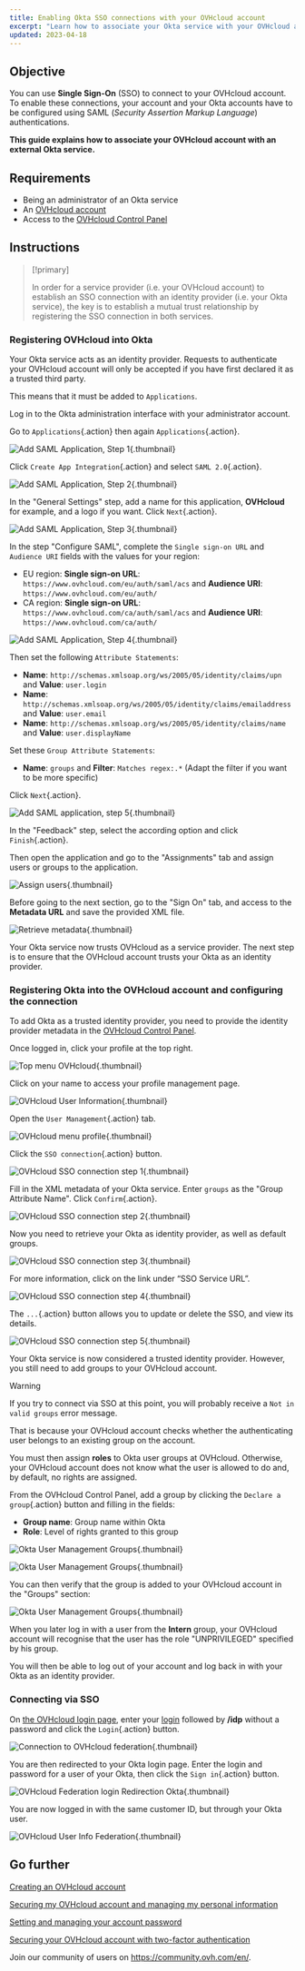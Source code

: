 ```yaml
---
title: Enabling Okta SSO connections with your OVHcloud account
excerpt: "Learn how to associate your Okta service with your OVHcloud account via SAML 2.0"
updated: 2023-04-18
---
```


## Objective

You can use **Single Sign-On** (SSO) to connect to your OVHcloud account. To enable these connections, your account and your Okta accounts have to be configured using SAML (*Security Assertion Markup Language*) authentications.

**This guide explains how to associate your OVHcloud account with an external Okta service.**

## Requirements

- Being an administrator of an Okta service
- An [OVHcloud account](/pages/account_and_service_management/account_information/ovhcloud-account-creation)
- Access to the [OVHcloud Control Panel](https://www.ovh.com/auth/?action=gotomanager&from=https://www.ovh.co.uk/&ovhSubsidiary=GB)

## Instructions

> [!primary]
>
> In order for a service provider (i.e. your OVHcloud account) to establish an SSO connection with an identity provider (i.e. your Okta service), the key is to establish a mutual trust relationship by registering the SSO connection in both services.
>

### Registering OVHcloud into Okta

Your Okta service acts as an identity provider. Requests to authenticate your OVHcloud account will only be accepted if you have first declared it as a trusted third party.

This means that it must be added to `Applications`.

Log in to the Okta administration interface with your administrator account.

Go to `Applications`{.action} then again `Applications`{.action}.

![Add SAML Application, Step 1](images/OKTA_add_application_step1.png){.thumbnail}

Click `Create App Integration`{.action} and select `SAML 2.0`{.action}.

![Add SAML Application, Step 2](images/OKTA_add_application_step2.png){.thumbnail}

In the "General Settings" step, add a name for this application, **OVHcloud** for example, and a logo if you want. Click `Next`{.action}.

![Add SAML Application, Step 3](images/OKTA_add_application_step3.png){.thumbnail}

In the step "Configure SAML", complete the `Single sign-on URL` and `Audience URI` fields with the values for your region: 

- EU region: **Single sign-on URL**: `https://www.ovhcloud.com/eu/auth/saml/acs` and **Audience URI**: `https://www.ovhcloud.com/eu/auth/`
- CA region: **Single sign-on URL**: `https://www.ovhcloud.com/ca/auth/saml/acs` and **Audience URI**: `https://www.ovhcloud.com/ca/auth/`

![Add SAML Application, Step 4](images/OKTA_add_application_step4.png){.thumbnail}

Then set the following `Attribute Statements`:

- **Name**: `http://schemas.xmlsoap.org/ws/2005/05/identity/claims/upn` and **Value**: `user.login`
- **Name**: `http://schemas.xmlsoap.org/ws/2005/05/identity/claims/emailaddress` and **Value**: `user.email`
- **Name**: `http://schemas.xmlsoap.org/ws/2005/05/identity/claims/name` and **Value**: `user.displayName`

Set these `Group Attribute Statements`:

- **Name**: `groups` and **Filter**: `Matches regex:.*` (Adapt the filter if you want to be more specific)

Click `Next`{.action}.

![Add SAML application, step 5](images/OKTA_add_application_step5.png){.thumbnail}

In the "Feedback" step, select the according option and click `Finish`{.action}.

Then open the application and go to the "Assignments" tab and assign users or groups to the application.

![Assign users](images/OKTA_add_user.png){.thumbnail}

Before going to the next section, go to the "Sign On" tab, and access to the **Metadata URL** and save the provided XML file.

![Retrieve metadata](images/OKTA_retrieve_metadata.png){.thumbnail}

Your Okta service now trusts OVHcloud as a service provider. The next step is to ensure that the OVHcloud account trusts your Okta as an identity provider.

### Registering Okta into the OVHcloud account and configuring the connection

To add Okta as a trusted identity provider, you need to provide the identity provider metadata in the [OVHcloud Control Panel](https://www.ovh.com/auth/?action=gotomanager&from=https://www.ovh.co.uk/&ovhSubsidiary=GB).

Once logged in, click your profile at the top right.

![Top menu OVHcloud](images/ovhcloud_top_menu.png){.thumbnail}

Click on your name to access your profile management page.

![OVHcloud User Information](images/ovhcloud_user_infos.png){.thumbnail}

Open the `User Management`{.action} tab.

![OVHcloud menu profile](images/ovhcloud_profile_menu.png){.thumbnail}

Click the `SSO connection`{.action} button.

![OVHcloud SSO connection step 1](images/ovhcloud_user_management_connect_sso_1.png){.thumbnail}

Fill in the XML metadata of your Okta service. Enter `groups` as the "Group Attribute Name". Click `Confirm`{.action}.

![OVHcloud SSO connection step 2](images/ovhcloud_add_federation.png){.thumbnail}

Now you need to retrieve your Okta as identity provider, as well as default groups.

![OVHcloud SSO connection step 3](images/ovhcloud_add_federation_success.png){.thumbnail}

For more information, click on the link under “SSO Service URL”.

![OVHcloud SSO connection step 4](images/ovhcloud_idp_details.png){.thumbnail}

The `...`{.action} button allows you to update or delete the SSO, and view its details.

![OVHcloud SSO connection step 5](images/ovhcloud_user_management_connect_sso_5.png){.thumbnail}

Your Okta service is now considered a trusted identity provider. However, you still need to add groups to your OVHcloud account.

> [!warning]
> If you try to connect via SSO at this point, you will probably receive a `Not in valid groups` error message.
>
> That is because your OVHcloud account checks whether the authenticating user belongs to an existing group on the account.
>

You must then assign **roles** to Okta user groups at OVHcloud. Otherwise, your OVHcloud account does not know what the user is allowed to do and, by default, no rights are assigned.

From the OVHcloud Control Panel, add a group by clicking the `Declare a group`{.action} button and filling in the fields:

- **Group name**: Group name within Okta
- **Role**: Level of rights granted to this group

![Okta User Management Groups](images/ovhcloud_user_management_groups_1.png){.thumbnail}

![Okta User Management Groups](images/ovhcloud_user_management_groups_2.png){.thumbnail}

You can then verify that the group is added to your OVHcloud account in the "Groups" section:

![Okta User Management Groups](images/ovhcloud_user_management_groups_3.png){.thumbnail}

When you later log in with a user from the **Intern** group, your OVHcloud account will recognise that the user has the role "UNPRIVILEGED" specified by his group.

You will then be able to log out of your account and log back in with your Okta as an identity provider.

### Connecting via SSO

On [the OVHcloud login page](https://www.ovh.com/auth/?action=gotomanager&from=https://www.ovh.co.uk/&ovhSubsidiary=GB), enter your [login](/pages/account_and_service_management/account_information/ovhcloud-account-creation#what-is-my-nic-handle) followed by **/idp** without a password and click the `Login`{.action} button.

![Connection to OVHcloud federation](images/ovhcloud_federation_login_1.png){.thumbnail}

You are then redirected to your Okta login page. Enter the login and password for a user of your Okta, then click the `Sign in`{.action} button.

![OVHcloud Federation login Redirection Okta](images/OKTA_login.png){.thumbnail}

You are now logged in with the same customer ID, but through your Okta user.

![OVHcloud User Info Federation](images/ovhcloud_user_infos_federation.png){.thumbnail}

## Go further

[Creating an OVHcloud account](/pages/account_and_service_management/account_information/ovhcloud-account-creation)

[Securing my OVHcloud account and managing my personal information](/pages/account_and_service_management/account_information/all_about_username)

[Setting and managing your account password](/pages/account_and_service_management/account_information/manage-ovh-password)

[Securing your OVHcloud account with two-factor authentication](/pages/account_and_service_management/account_information/secure-ovhcloud-account-with-2fa)

Join our community of users on <https://community.ovh.com/en/>.